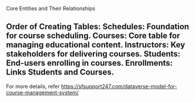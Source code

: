 
Core Entities and Their Relationships

Order of Creating Tables:
Schedules: Foundation for course scheduling.
Courses: Core table for managing educational content.
Instructors: Key stakeholders for delivering courses.
Students: End-users enrolling in courses.
Enrollments: Links Students and Courses.
-------------------------
For more details, refer https://sfsupport247.com/dataverse-model-for-course-management-system/